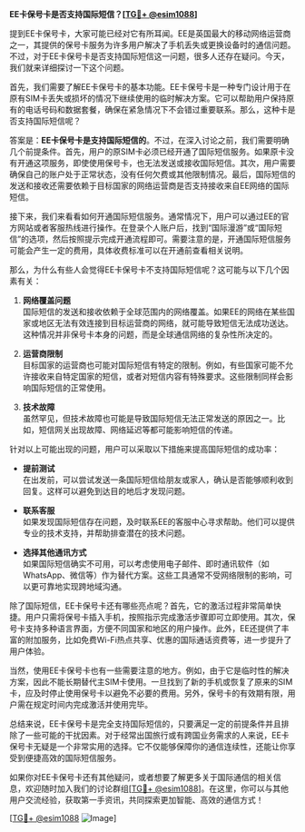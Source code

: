 **EE卡保号卡是否支持国际短信？[[TG💪+ @esim1088](https://t.me/s/esim1088)]**

提到EE卡保号卡，大家可能已经对它有所耳闻。EE是英国最大的移动网络运营商之一，其提供的保号卡服务为许多用户解决了手机丢失或更换设备时的通信问题。不过，对于EE卡保号卡是否支持国际短信这一问题，很多人还存在疑问。今天，我们就来详细探讨一下这个问题。

首先，我们需要了解EE卡保号卡的基本功能。EE卡保号卡是一种专门设计用于在原有SIM卡丢失或损坏的情况下继续使用的临时解决方案。它可以帮助用户保持原有的电话号码和数据套餐，确保在紧急情况下不会错过重要联系。那么，这种卡是否支持国际短信呢？

答案是：**EE卡保号卡是支持国际短信的**。不过，在深入讨论之前，我们需要明确几个前提条件。首先，用户的原SIM卡必须已经开通了国际短信服务。如果原卡没有开通这项服务，即使使用保号卡，也无法发送或接收国际短信。其次，用户需要确保自己的账户处于正常状态，没有任何欠费或其他限制情况。最后，国际短信的发送和接收还需要依赖于目标国家的网络运营商是否支持接收来自EE网络的国际短信。

接下来，我们来看看如何开通国际短信服务。通常情况下，用户可以通过EE的官方网站或者客服热线进行操作。在登录个人账户后，找到“国际漫游”或“国际短信”的选项，然后按照提示完成开通流程即可。需要注意的是，开通国际短信服务可能会产生一定的费用，具体收费标准可以在开通前查看相关说明。

那么，为什么有些人会觉得EE卡保号卡不支持国际短信呢？这可能与以下几个因素有关：

1. **网络覆盖问题**  
   国际短信的发送和接收依赖于全球范围内的网络覆盖。如果EE的网络在某些国家或地区无法有效连接到目标运营商的网络，就可能导致短信无法成功送达。这种情况并非保号卡本身的问题，而是全球通信网络的复杂性所决定的。

2. **运营商限制**  
   目标国家的运营商也可能对国际短信有特定的限制。例如，有些国家可能不允许接收来自特定国家的短信，或者对短信内容有特殊要求。这些限制同样会影响国际短信的正常使用。

3. **技术故障**  
   虽然罕见，但技术故障也可能是导致国际短信无法正常发送的原因之一。比如，短信网关出现故障、网络延迟等都可能影响短信的传递。

针对以上可能出现的问题，用户可以采取以下措施来提高国际短信的成功率：

- **提前测试**  
  在出发前，可以尝试发送一条国际短信给朋友或家人，确认是否能够顺利收到回复。这样可以避免到达目的地后才发现问题。

- **联系客服**  
  如果发现国际短信存在问题，及时联系EE的客服中心寻求帮助。他们可以提供专业的技术支持，并帮助排查潜在的技术问题。

- **选择其他通讯方式**  
  如果国际短信确实不可用，可以考虑使用电子邮件、即时通讯软件（如WhatsApp、微信等）作为替代方案。这些工具通常不受网络限制的影响，可以更可靠地实现跨地域沟通。

除了国际短信，EE卡保号卡还有哪些亮点呢？首先，它的激活过程非常简单快捷。用户只需将保号卡插入手机，按照指示完成激活步骤即可立即使用。其次，保号卡支持多种语言界面，方便不同国家和地区的用户操作。此外，EE还提供了丰富的附加服务，比如免费Wi-Fi热点共享、优惠的国际通话资费等，进一步提升了用户体验。

当然，使用EE卡保号卡也有一些需要注意的地方。例如，由于它是临时性的解决方案，因此不能长期替代主SIM卡使用。一旦找到了新的手机或恢复了原来的SIM卡，应及时停止使用保号卡以避免不必要的费用。另外，保号卡的有效期有限，用户需在规定时间内完成激活并使用完毕。

总结来说，EE卡保号卡是完全支持国际短信的，只要满足一定的前提条件并且排除了一些可能的干扰因素。对于经常出国旅行或有跨国业务需求的人来说，EE卡保号卡无疑是一个非常实用的选择。它不仅能够保障你的通信连续性，还能让你享受到便捷高效的国际短信服务。

如果你对EE卡保号卡还有其他疑问，或者想要了解更多关于国际通信的相关信息，欢迎随时加入我们的讨论群组[[TG💪+ @esim1088](https://t.me/s/esim1088)]。在这里，你可以与其他用户交流经验，获取第一手资讯，共同探索更加智能、高效的通信方式！

[[TG💪+ @esim1088](https://t.me/s/esim1088) ![Image](https://i.postimg.cc/4NQfJmqS/Snipaste-2025-05-13-00-14-12.png)]
